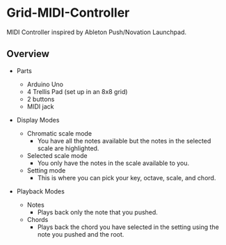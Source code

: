 # Grid-MIDI-Controller
MIDI Controller inspired by Ableton Push/Novation Launchpad.

## Overview 
- Parts
	- Arduino Uno
	- 4 Trellis Pad (set up in an 8x8 grid)
	- 2 buttons
	- MIDI jack

- Display Modes
	- Chromatic scale mode
		- You have all the notes available but the notes in the selected scale are highlighted.
	- Selected scale mode
		- You only have the notes in the scale available to you.
	- Setting mode
		- This is where you can pick your key, octave, scale, and chord.

- Playback Modes
	- Notes
		- Plays back only the note that you pushed.
	- Chords
		- Plays back the chord you have selected in the setting using the note you pushed and the root.
